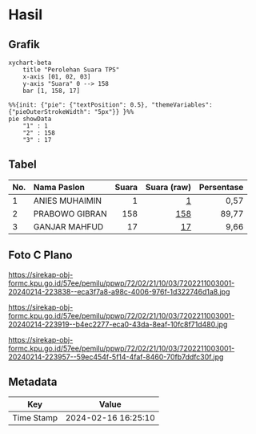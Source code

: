 # Hasil

## Grafik

```mermaid
xychart-beta
    title "Perolehan Suara TPS"
    x-axis [01, 02, 03]
    y-axis "Suara" 0 --> 158
    bar [1, 158, 17]
```

```mermaid
%%{init: {"pie": {"textPosition": 0.5}, "themeVariables": {"pieOuterStrokeWidth": "5px"}} }%%
pie showData
    "1" : 1
    "2" : 158
    "3" : 17
```

## Tabel

| No. | Nama Paslon    | Suara | Suara (raw) | Persentase |
|:--- |:-------------- | -----:| -----------:| ----------:|
| 1   | ANIES MUHAIMIN | 1     | [1][p-1]    | 0,57       |
| 2   | PRABOWO GIBRAN | 158   | [158][p-2]  | 89,77      |
| 3   | GANJAR MAHFUD  | 17    | [17][p-3]   | 9,66       |


[p-1]: https://github.com/gigit-pemilu/pemilu-2024-72-sulawesi-tengah/blob/main/pilpres/hitung-suara/sub/72-sulawesi-tengah/sub/02-poso/sub/21-poso-kota-selatan/sub/1003-kawua/sub/001-tps/sub/paslon-1.txt
[p-2]: https://github.com/gigit-pemilu/pemilu-2024-72-sulawesi-tengah/blob/main/pilpres/hitung-suara/sub/72-sulawesi-tengah/sub/02-poso/sub/21-poso-kota-selatan/sub/1003-kawua/sub/001-tps/sub/paslon-2.txt
[p-3]: https://github.com/gigit-pemilu/pemilu-2024-72-sulawesi-tengah/blob/main/pilpres/hitung-suara/sub/72-sulawesi-tengah/sub/02-poso/sub/21-poso-kota-selatan/sub/1003-kawua/sub/001-tps/sub/paslon-3.txt

## Foto C Plano

https://sirekap-obj-formc.kpu.go.id/57ee/pemilu/ppwp/72/02/21/10/03/7202211003001-20240214-223838--eca3f7a8-a98c-4006-976f-1d322746d1a8.jpg

https://sirekap-obj-formc.kpu.go.id/57ee/pemilu/ppwp/72/02/21/10/03/7202211003001-20240214-223919--b4ec2277-eca0-43da-8eaf-10fc8f71d480.jpg

https://sirekap-obj-formc.kpu.go.id/57ee/pemilu/ppwp/72/02/21/10/03/7202211003001-20240214-223957--59ec454f-5f14-4faf-8460-70fb7ddfc30f.jpg


## Metadata

| Key        | Value               |
| ---------- | ------------------- |
| Time Stamp | 2024-02-16 16:25:10 |




